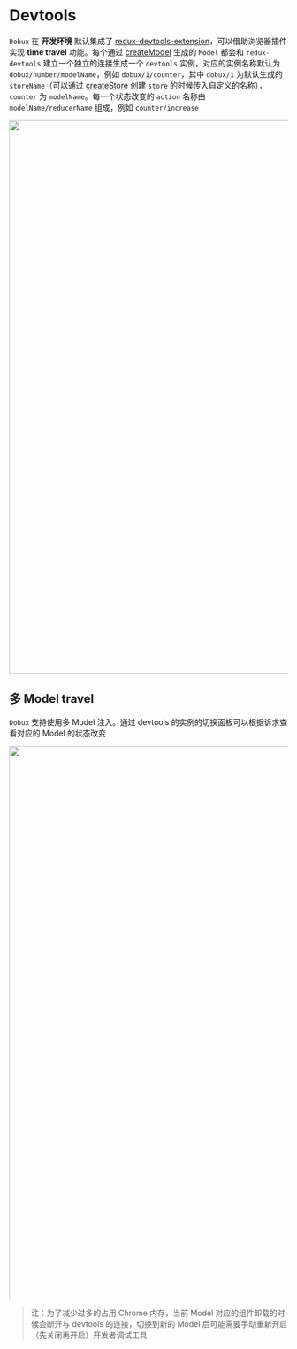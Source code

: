 # Devtools

`Dobux` 在 **开发环境** 默认集成了 [redux-devtools-extension](https://github.com/zalmoxisus/redux-devtools-extension)，可以借助浏览器插件实现 **time travel** 功能。每个通过 [createModel](/api#createmodelrootmodel-modelnamemodel) 生成的 `Model` 都会和 `redux-devtools` 建立一个独立的连接生成一个 `devtools` 实例，对应的实例名称默认为 `dobux/number/modelName`，例如 `dobux/1/counter`，其中 `dobux/1` 为默认生成的 `storeName`（可以通过 [createStore](/api#store--createstoremodels) 创建 `store` 的时候传入自定义的名称），`counter` 为 `modelName`。每一个状态改变的 `action` 名称由 `modelName/reducerName` 组成，例如 `counter/increase`

<div style="text-align: center">
  <img width="1000px" src="/dobux/time-travel-counter.gif" />
</div>

## 多 Model travel

`Dobux` 支持使用多 Model 注入。通过 devtools 的实例的切换面板可以根据诉求查看对应的 Model 的状态改变

<div style="text-align: center">
  <img width="1000px" src="/dobux/time-travel-todo-list.gif" />
</div>

> 注：为了减少过多的占用 Chrome 内存，当前 Model 对应的组件卸载的时候会断开与 devtools 的连接，切换到新的 Model 后可能需要手动重新开启（先关闭再开启）开发者调试工具
